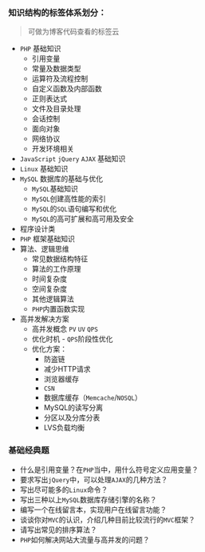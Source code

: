 ### 知识结构的标签体系划分：
> 可做为博客代码查看的标签云
- `PHP` 基础知识  
  - 引用变量  
  - 常量及数据类型  
  - 运算符及流程控制  
  - 自定义函数及内部函数  
  - 正则表达式  
  - 文件及目录处理  
  - 会话控制  
  - 面向对象  
  - 网络协议  
  - 开发环境相关  
- `JavaScript` `jQuery` `AJAX` 基础知识  
- `Linux` 基础知识  
- `MySQL` 数据库的基础与优化  
  - `MySQL`基础知识  
  - `MySQL`创建高性能的索引  
  - `MySQL`的`SQL`语句编写和优化  
  - `MySQL`的高可扩展和高可用及安全
- 程序设计类
- `PHP` 框架基础知识  
- 算法、逻辑思维  
  - 常见数据结构特征  
  - 算法的工作原理  
  - 时间复杂度  
  - 空间复杂度  
  - 其他逻辑算法  
  - `PHP`内置函数实现  
- 高并发解决方案  
  - 高并发概念 `PV` `UV` `QPS`  
  - 优化时机 - `QPS`阶段性优化  
  - 优化方案：
    - 防盗链  
    - 减少HTTP请求  
    - 浏览器缓存  
    - `CSN`  
    - 数据库缓存（`Memcache`/`NOSQL`）  
    - MySQL的读写分离  
    - 分区以及分库分表  
    - LVS负载均衡  

### 基础经典题
- 什么是引用变量？在`PHP`当中，用什么符号定义应用变量？
- 要求写出`jQuery`中，可以处理`AJAX`的几种方法？
- 写出尽可能多的`Linux`命令？
- 写出三种以上`MySQL`数据库存储引擎的名称？
- 编写一个在线留言本，实现用户在线留言功能？
- 谈谈你对`MVC`的认识，介绍几种目前比较流行的`MVC`框架？
- 请写出常见的排序算法？
- `PHP`如何解决网站大流量与高并发的问题？
